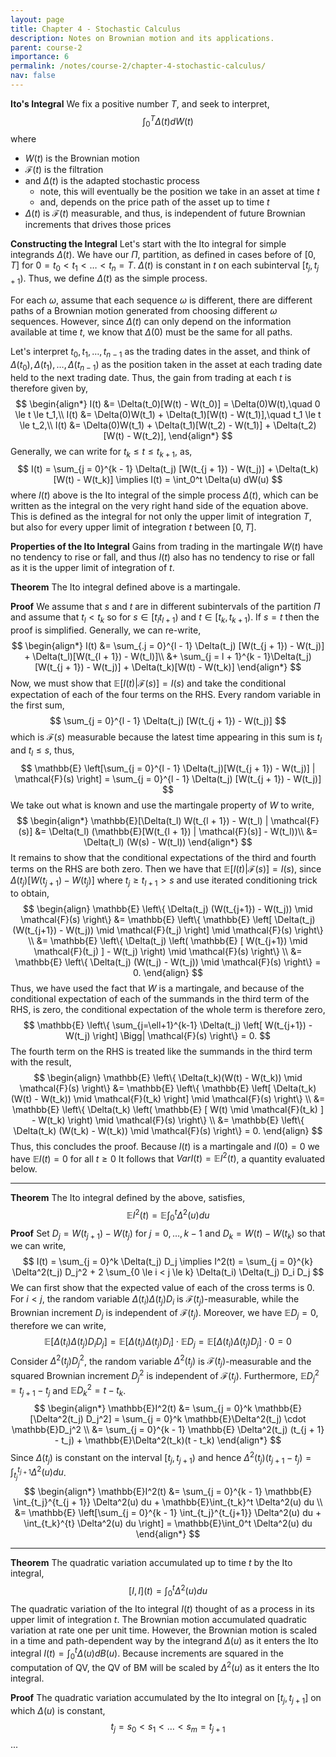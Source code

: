 ```yaml
---
layout: page
title: Chapter 4 - Stochastic Calculus
description: Notes on Brownian motion and its applications.
parent: course-2
importance: 6
permalink: /notes/course-2/chapter-4-stochastic-calculus/
nav: false
---
```


**Ito's Integral**
We fix a positive number $T$, and seek to interpret,
$$
\int_0^T \Delta(t) dW(t)
$$
where
- $W(t)$ is the Brownian motion
- $\mathcal{F}(t)$ is the filtration 
- and $\Delta(t)$ is the adapted stochastic process
	- note, this will eventually be the position we take in an asset at time $t$
	- and, depends on the price path of the asset up to time $t$
- $\Delta(t)$ is $\mathcal{F}(t)$ measurable, and thus, is independent of future Brownian increments that drives those prices 

**Constructing the Integral**
Let's start with the Ito integral for simple integrands $\Delta(t)$. We have our $\Pi$, partition, as defined in cases before of $[0, T]$ for $0 = t_0 < t_1 < \dots < t_n = T$. $\Delta(t)$ is constant in $t$ on each subinterval $[t_j, t_{j + 1})$. Thus, we define $\Delta(t)$ as the simple process.

For each $\omega$, assume that each sequence $\omega$ is different, there are different paths of a Brownian motion generated from choosing different $\omega$ sequences. However, since $\Delta(t)$ can only depend on the information available at time $t$, we know that $\Delta(0)$ must be the same for all paths. 

Let's interpret $t_0, t_1, \dots, t_{n - 1}$ as the trading dates in the asset, and think of $\Delta(t_0), \Delta(t_1), \dots, \Delta(t_{n - 1})$ as the position taken in the asset at each trading date held to the next trading date. Thus, the gain from trading at each $t$ is therefore given by,
$$
\begin{align*}
I(t) &= \Delta(t_0)[W(t) - W(t_0)] = \Delta(0)W(t),\quad 0 \le t \le t_1,\\
I(t) &= \Delta(0)W(t_1) + \Delta(t_1)[W(t) - W(t_1)],\quad t_1 \le t \le t_2,\\
I(t) &= \Delta(0)W(t_1) + \Delta(t_1)[W(t_2) - W(t_1)] + \Delta(t_2)[W(t) - W(t_2)],
\end{align*}
$$
Generally, we can write for $t_k \le t \le t_{k + 1}$, as,
$$
I(t) = \sum_{j = 0}^{k - 1} \Delta(t_j) [W(t_{j + 1}) - W(t_j)] + \Delta(t_k)[W(t) - W(t_k)] \implies I(t) = \int_0^t \Delta(u) dW(u)
$$
where $I(t)$ above is the Ito integral of the simple process $\Delta(t)$, which can be written as the integral on the very right hand side of the equation above. This is defined as the integral for not only the upper limit of integration $T$, but also for every upper limit of integration $t$ between $[0, T]$. 

**Properties of the Ito Integral**
Gains from trading in the martingale $W(t)$ have no tendency to rise or fall, and thus $I(t)$ also has no tendency to rise or fall as it is the upper limit of integration of $t$. 

**Theorem**
The Ito integral defined above is a martingale.

**Proof** 
We assume that $s$ and $t$ are in different subintervals of the partition $\Pi$ and assume that $t_l < t_k$ so for $s \in [t_l t_{l + 1})$ and $t \in [t_k, t_{k + 1})$. If $s = t$ then the proof is simplified. Generally, we can re-write,
$$
\begin{align*}
I(t) &= \sum_{.j = 0}^{l - 1} \Delta(t_j) [W(t_{j + 1}) - W(t_j)] + \Delta(t_l)[W(t_{l + 1}) - W(t_l)]\\
&+ \sum_{j = l + 1}^{k - 1}\Delta(t_j)[W(t_{j + 1}) - W(t_j)] + \Delta(t_k)[W(t) - W(t_k)]
\end{align*}
$$
Now, we must show that $\mathbb{E}[I(t) | \mathcal{F}(s)] = I(s)$ and take the conditional expectation of each of the four terms on the RHS. Every random variable in the first sum,
$$
\sum_{j = 0}^{l - 1} \Delta(t_j) [W(t_{j + 1}) - W(t_j)]
$$
which is $\mathcal{F}(s)$ measurable because the latest time appearing in this sum is $t_l$ and $t_l \le s$, thus,
$$
\mathbb{E} \left[\sum_{j = 0}^{l - 1} \Delta(t_j)[W(t_{j + 1}) - W(t_j)] | \mathcal{F}(s) \right] = \sum_{j = 0}^{l - 1} \Delta(t_j) [W(t_{j + 1}) - W(t_j)]
$$
We take out what is known and use the martingale property of $W$ to write,
$$
\begin{align*}
\mathbb{E}[\Delta(t_l) W(t_{l + 1}) - W(t_l) | \mathcal{F}(s)] &= \Delta(t_l) (\mathbb{E}[W(t_{l + 1}) | \mathcal{F}(s)] - W(t_l))\\
&= \Delta(t_l) (W(s) - W(t_l))
\end{align*}
$$
It remains to show that the conditional expectations of the third and fourth terms on the RHS are both zero. Then we have that $\mathbb{E}[I(t) | \mathcal{F}(s)] = I(s)$, since $\Delta(t_j) [W(t_{j + 1}) - W(t_j)]$ where $t_j \ge t_{l + 1} > s$ and use iterated conditioning trick to obtain,
$$
\begin{align}
    \mathbb{E} \left\{ \Delta(t_j) (W(t_{j+1}) - W(t_j)) \mid \mathcal{F}(s) \right\} 
    &= \mathbb{E} \left\{ \mathbb{E} \left[ \Delta(t_j) (W(t_{j+1}) - W(t_j)) \mid \mathcal{F}(t_j) \right] \mid \mathcal{F}(s) \right\} \\
    &= \mathbb{E} \left\{ \Delta(t_j) \left( \mathbb{E} [ W(t_{j+1}) \mid \mathcal{F}(t_j) ] - W(t_j) \right) \mid \mathcal{F}(s) \right\} \\
    &= \mathbb{E} \left\{ \Delta(t_j) (W(t_j) - W(t_j)) \mid \mathcal{F}(s) \right\} = 0.
\end{align}
$$
Thus, we have used the fact that $W$ is a martingale, and because of the conditional expectation of each of the summands in the third term of the RHS, is zero, the conditional expectation of the whole term is therefore zero,
$$
\mathbb{E} \left\{ \sum_{j=\ell+1}^{k-1} \Delta(t_j) \left[ W(t_{j+1}) - W(t_j) \right] \Bigg| \mathcal{F}(s) \right\} = 0.
$$
The fourth term on the RHS is treated like the summands in the third term with the result,
$$
\begin{align}
    \mathbb{E} \left\{ \Delta(t_k)(W(t) - W(t_k)) \mid \mathcal{F}(s) \right\} 
    &= \mathbb{E} \left\{ \mathbb{E} \left[ \Delta(t_k)(W(t) - W(t_k)) \mid \mathcal{F}(t_k) \right] \mid \mathcal{F}(s) \right\} \\
    &= \mathbb{E} \left\{ \Delta(t_k) \left( \mathbb{E} [ W(t) \mid \mathcal{F}(t_k) ] - W(t_k) \right) \mid \mathcal{F}(s) \right\} \\
    &= \mathbb{E} \left\{ \Delta(t_k) (W(t_k) - W(t_k)) \mid \mathcal{F}(s) \right\} = 0.
\end{align}
$$
Thus, this concludes the proof.
Because $I(t)$ is a martingale and $I(0) = 0$ we have $\mathbb{E}I(t) = 0$ for all $t \ge 0$ It follows that $Var I(t) = \mathbb{E} I^2(t)$, a quantity evaluated below.

---

**Theorem**
The Ito integral defined by the above, satisfies,
$$
\mathbb{E} I^2(t) = \mathbb{E} \int_0^t \Delta^2(u) du
$$
**Proof**
Set $D_j = W(t_{j + 1}) - W(t_j)$ for $j = 0, \dots, k - 1$ and $D_k = W(t) - W(t_k)$ so that we can write,
$$
I(t) = \sum_{j = 0}^k \Delta(t_j) D_j \implies I^2(t) = \sum_{j = 0}^{k} \Delta^2(t_j) D_j^2 + 2 \sum_{0 \le i < j \le k} \Delta(t_i) \Delta(t_j) D_i D_j
$$
We can first show that the expected value of each of the cross terms is 0. For $i < j$, the random variable $\Delta(t_i) \Delta(t_j) D_i$ is $\mathcal{F}(t_j)$-measurable, while the Brownian increment $D_j$ is independent of $\mathcal{F}(t_j)$. Moreover, we have $\mathbb{E}D_j = 0$, therefore we can write,
$$
\mathbb{E}[\Delta(t_i) \Delta(t_j) D_i D_j] = \mathbb{E}[\Delta(t_i)\Delta(t_j) D_i] \cdot \mathbb{E}D_j = \mathbb{E}[\Delta(t_i)\Delta(t_j) D_j] \cdot 0 = 0
$$
Consider $\Delta^2(t_j) D_j^2$, the random variable $\Delta^2(t_j)$ is $\mathcal{F}(t_j)$-measurable and the squared Brownian increment $D_j^2$ is independent of $\mathcal{F}(t_j)$. Furthermore, $\mathbb{E}D_j^2 = t_{j + 1} - t_j$ and $\mathbb{E}D_k^2 = t - t_k$. 
$$
\begin{align*}
\mathbb{E}I^2(t) &= \sum_{j = 0}^k \mathbb{E}[\Delta^2(t_j) D_j^2] = \sum_{j = 0}^k \mathbb{E}\Delta^2(t_j) \cdot \mathbb{E}D_j^2 \\
&= \sum_{j = 0}^{k - 1} \mathbb{E} \Delta^2(t_j) (t_{j + 1} - t_j) + \mathbb{E}\Delta^2(t_k)(t - t_k)
\end{align*}
$$
Since $\Delta(t_j)$ is constant on the interval $[t_j, t_{j + 1})$ and hence $\Delta^2(t_j)(t_{j + 1} - t_j) = \int_{t_j}^{t_{j + 1}} \Delta^2(u) du$. 
$$
\begin{align*}
\mathbb{E}I^2(t) &= \sum_{j = 0}^{k - 1} \mathbb{E} \int_{t_j}^{t_{j + 1}} \Delta^2(u) du + \mathbb{E}\int_{t_k}^t \Delta^2(u) du \\
&= \mathbb{E} \left[\sum_{j = 0}^{k - 1} \int_{t_j}^{t_{j+1}} \Delta^2(u) du + \int_{t_k}^{t} \Delta^2(u) du \right] = \mathbb{E}\int_0^t \Delta^2(u) du
\end{align*}
$$

---

**Theorem**
The quadratic variation accumulated up to time $t$ by the Ito integral, 
$$
[I, I](t) = \int_0^t \Delta^2(u) du
$$
The quadratic variation of the Ito integral $I(t)$ thought of as a process in its upper limit of integration $t$. The Brownian motion accumulated quadratic variation at rate one per unit time. However, the Brownian motion is scaled in a time and path-dependent way by the integrand $\Delta(u)$ as it enters the Ito integral $I(t) = \int_0^t \Delta(u) d B(u)$. Because increments are squared in the computation of QV, the QV of BM will be scaled by $\Delta^2(u)$ as it enters the Ito integral.

**Proof**
The quadratic variation accumulated by the Ito integral on $[t_j, t_{j + 1}]$ on which $\Delta(u)$ is constant,
$$
t_j = s_0 < s_1 < \dots < s_m = t_{j + 1}
$$
...


